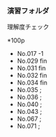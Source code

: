 ### 演習フォルダ
理解度チェック

*100p

- No.017 -1
- No.029 fin
- No.031 fin
- No.032 fin
- No.034 fin
- No.035 ;
- No.036 ;
- No.040 ;
- No.043 ;
- No.067 ;
- No.071 ;
